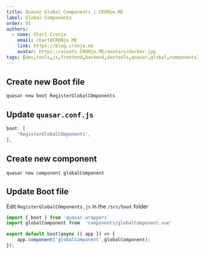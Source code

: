 ```yaml
---
title: Quasar Global Components | CRONje.ME
label: Global Components
order: 91
authors:
  - name: Charl Cronje
    email: charl@CRONje.ME
    link: https://blog.cronje.me
    avatar: https://assets.CRONje.ME/avatars/darker.jpg
tags: [dev,tools,js,frontend,backend,devtools,quasar,global,components]
---
```


## Create new Boot file

```shell
quasar new boot RegisterGlobalCOmponents
```

## Update `quasar.conf.js`

```js
boot: [
    'RegisterGlobalCOmponents',
],
```

## Create new component

```shell
quasar new component globalComponent
```

## Update Boot file

Edit `RegisterGlobalCOmponents.js` in the `/src/boot` folder

```js
import { boot } from 'quasar.wrappers` 
import globalComponent from  'components/globalComponent.vue'

export default boot(async ({ app }) => {
    app.component('globalComponent',globalComponent);
});
```
